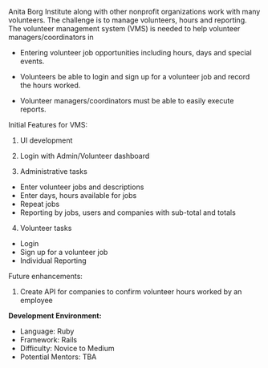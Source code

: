 Anita Borg Institute along with other nonprofit organizations work with many volunteers. The challenge is to manage volunteers, hours and reporting. The volunteer management system (VMS) is needed to help volunteer managers/coordinators in

* Entering volunteer job opportunities including hours, days and special events.

* Volunteers be able to login and sign up for a volunteer job and record the hours worked.

* Volunteer managers/coordinators must be able to easily execute reports.

Initial Features for VMS:
1. UI development

2. Login with Admin/Volunteer dashboard

3. Administrative tasks
* Enter volunteer jobs and descriptions
* Enter days, hours available for jobs
* Repeat jobs
* Reporting by jobs, users and companies with sub-total and totals

4. Volunteer tasks
* Login
* Sign up for a volunteer job
* Individual Reporting

Future enhancements:
1. Create API for companies to confirm volunteer hours worked by an employee 

**Development Environment:**
* Language: Ruby
* Framework: Rails
* Difficulty: Novice to Medium
* Potential Mentors: TBA